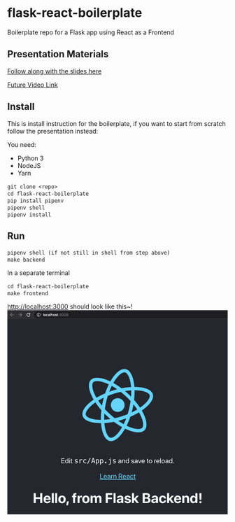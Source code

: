 # flask-react-boilerplate

Boilerplate repo for a Flask app using React as a Frontend

## Presentation Materials

[Follow along with the slides here](https://docs.google.com/presentation/d/1qD9vvtMGnLPO9869TmInR7cUUZJduvpO8zR2z1Fh5Jw/edit?usp=sharing)

[Future Video Link](http://alanswenson.dev)

## Install

This is install instruction for the boilerplate, if you want to start from scratch follow the presentation instead:

You need:

- Python 3
- NodeJS
- Yarn

```shell
git clone <repo>
cd flask-react-boilerplate
pip install pipenv
pipenv shell
pipenv install
```

## Run

```shell
pipenv shell (if not still in shell from step above)
make backend
```

In a separate terminal  

```shell
cd flask-react-boilerplate
make frontend
```

[http://localhost:3000](http://localhost:3000) should look like this~!
![React Success](img/react-success.png)
